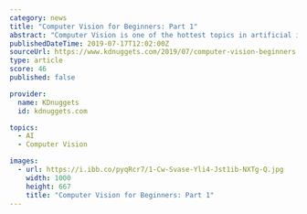 ```yaml
---
category: news
title: "Computer Vision for Beginners: Part 1"
abstract: "Computer Vision is one of the hottest topics in artificial intelligence. It is making tremendous advances in self-driving cars, robotics as well as in various photo correction apps. Steady progress in object detection is being made every day. GANs is also ..."
publishedDateTime: 2019-07-17T12:02:00Z
sourceUrl: https://www.kdnuggets.com/2019/07/computer-vision-beginners.html
type: article
score: 46
published: false

provider:
  name: KDnuggets
  id: kdnuggets.com

topics:
  - AI
  - Computer Vision

images:
  - url: https://i.ibb.co/pyqRcr7/1-Cw-Svase-Yli4-Jst1ib-NXTg-Q.jpg
    width: 1000
    height: 667
    title: "Computer Vision for Beginners: Part 1"
---
```

